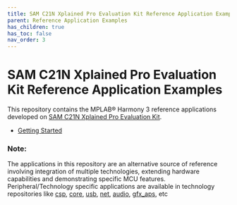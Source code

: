```yaml
---
title: SAM C21N Xplained Pro Evaluation Kit Reference Application Examples
parent: Reference Application Examples
has_children: true
has_toc: false
nav_order: 3
---
```

# SAM C21N Xplained Pro Evaluation Kit Reference Application Examples

This repository contains the MPLAB® Harmony 3 reference applications developed on [SAM C21N Xplained Pro Evaluation Kit](https://www.microchip.com/developmenttools/ProductDetails/atsamc21n-xpro).   

* [Getting Started](./getting_started/docs/readme.md)

### **Note:** 
The applications in this repository are an alternative source of reference involving integration of multiple technologies, extending hardware capabilities and demonstrating specific MCU features. 
Peripheral/Technology specific applications are available in technology repositories like [csp](https://github.com/Microchip-MPLAB-Harmony/csp), [core](https://github.com/Microchip-MPLAB-Harmony/core), [usb](https://github.com/Microchip-MPLAB-Harmony/usb), [net](https://github.com/Microchip-MPLAB-Harmony/net), [audio](https://github.com/Microchip-MPLAB-Harmony/audio), [gfx_aps](https://github.com/Microchip-MPLAB-Harmony/gfx_apps), etc

